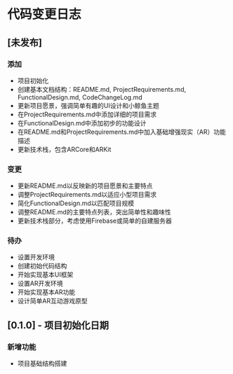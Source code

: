 # 代码变更日志

## [未发布]

### 添加
- 项目初始化
- 创建基本文档结构：README.md, ProjectRequirements.md, FunctionalDesign.md, CodeChangeLog.md
- 更新项目愿景，强调简单有趣的UI设计和小鲸鱼主题
- 在ProjectRequirements.md中添加详细的项目需求
- 在FunctionalDesign.md中添加初步的功能设计
- 在README.md和ProjectRequirements.md中加入基础增强现实（AR）功能描述
- 更新技术栈，包含ARCore和ARKit

### 变更
- 更新README.md以反映新的项目愿景和主要特点
- 调整ProjectRequirements.md以适应小型项目需求
- 简化FunctionalDesign.md以匹配项目规模
- 调整README.md的主要特点列表，突出简单性和趣味性
- 更新技术栈部分，考虑使用Firebase或简单的自建服务器

### 待办
- 设置开发环境
- 创建初始代码结构
- 开始实现基本UI框架
- 设置AR开发环境
- 开始实现基本AR功能
- 设计简单AR互动游戏原型

## [0.1.0] - 项目初始化日期

### 新增功能
- 项目基础结构搭建

